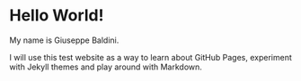 # Hello World! 

My name is Giuseppe Baldini.

I will use this test website as a way to learn about GitHub Pages, experiment with Jekyll themes and play around with Markdown.
